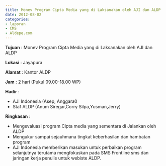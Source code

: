 ```yaml
---
title: Monev Program Cipta Media yang di Laksanakan oleh AJI dan ALDP
date: 2012-08-02
categories:
- laporan
- CMS
- Aldepe.com
---
```


**Tujuan** : Monev Program Cipta Media yang di Laksanakan oleh AJI dan ALDP

**Lokasi** : Jayapura

**Alamat** : Kantor ALDP

**Jam** : 2 hari (Pukul 09.00-18.00 WP)

**Hadir** : 
* AJI Indonesia (Asep, Anggara0
* Staf ALDP (Anum Siregar,Corry Silpa,Yusman,Jerry)

**Ringkasan** : 
* Mengevaluasi program Cipta media yang sementara di Jalankan oleh ALDP
* Mengukur sampai sejauhmana tingkat keberhasilan dan hambatan program
* AJI Indonesia memberikan masukan untuk perbaikan program selanjutnya terutama mengfokuskan pada SMS Frontline sms dan jaringan kerja penulis untuk webiste ALDP.
